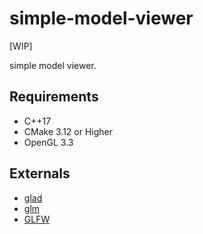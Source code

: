 # simple-model-viewer

[WIP]

simple model viewer.

## Requirements

* C++17
* CMake 3.12 or Higher
* OpenGL 3.3

## Externals

* [glad](https://github.com/Dav1dde/glad)
* [glm](https://github.com/g-truc/glm)
* [GLFW](https://github.com/glfw/glfw)